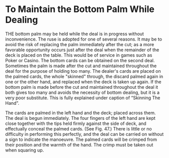 # To Maintain the Bottom Palm While Dealing

THE bottom palm may be held while the deal is in progress without inconvenience. The ruse is adopted for one of several reasons. It may be to avoid the risk of replacing the palm immediately after the cut; as a more favorable opportunity occurs just after the deal when the remainder of the deck is placed on the table. This would be of service in games such as Poker or Casino. The bottom cards can be obtained on the second deal. Sometimes the palm is made after the cut and maintained throughout the deal for the purpose of holding too many. The dealer's cards are placed on the palmed cards, the whole "skinned" through, the discard palmed again in one or the other hand, and replaced when the deck is taken up again. If the bottom palm is made before the cut and maintained throughout the deal it both gives too many and avoids the necessity of bottom dealing, but it is a very poor substitute. This is fully explained under caption of “Skinning The Hand”.

The cards are palmed in the left hand and the deck; placed across them. The deal is begun immediately. The four fingers of the left hand are kept close together with the tips held firmly against the side of deck, and effectually conceal the palmed cards. (See Fig. 47.) There is little or no difficulty in performing this perfectly, and the deal can be carried on without a sign to indicate the manoeuvre. The palmed cards  will be crimped from their position and the warmth of the hand. The crimp must be taken out when squaring up.
